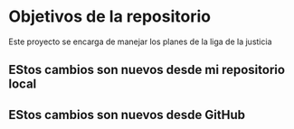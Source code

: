 # Objetivos de la repositorio

Este proyecto se encarga de manejar los planes de la liga de la justicia

## EStos cambios son nuevos desde mi repositorio local

## EStos cambios son nuevos desde GitHub
